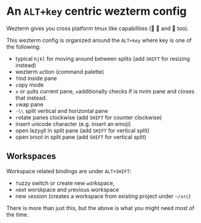 # An `ALT+key` centric wezterm config

Wezterm gives you cross platform tmux like capabilities (  and  too).

This wezterm config is organized around the `ALT+key` where key is one of the following:

- typical `hjkl` for moving around between splits (add `SHIFT` for resizing instead)
- wezterm `a`ction (command palette)
- `f`ind inside pane
- `c`opy mode
- `x` or `q`uits current pane, `x`additionally checks if is nvim pane and closes that instead.
- `s`wap pane
- `-\\` split vertical and horizontal pane
- `r`otate panes clockwise (add `SHIFT` for counter clockwise)
- insert `u`nicode character (e.g. insert an emoji)
- open lazy`g`it in split pane (add `SHIFT` for vertical split)
- open `b`root in split pane (add `SHIFT` for vertical split)

## Workspaces
Workspace related bindings are under `ALT+SHIFT`:

- `f`uzzy switch or create new `w`orkspace,
- `n`ext worskpace and `p`revious workspace
- new `s`ession (creates a workspace from existing project under `~/src`)

There is more than just this, but the above is what you might need most of the time.

